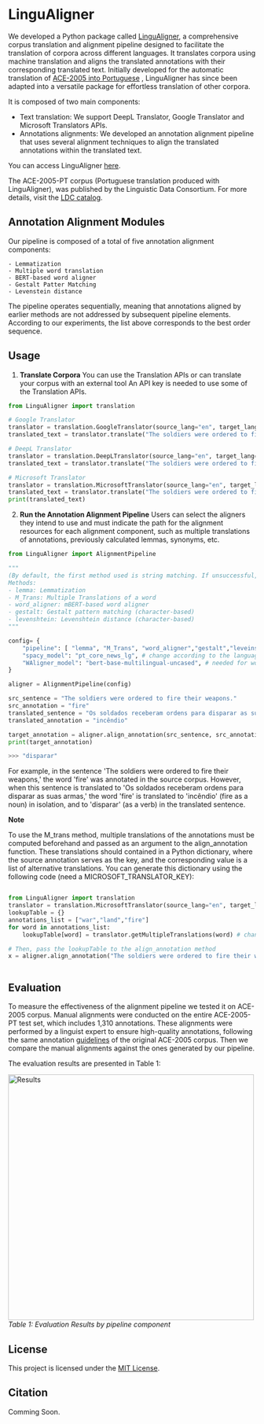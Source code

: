 # LinguAligner
We developed a Python package called [LinguAligner](https://pypi.org/project/LinguAligner/), a comprehensive corpus translation and alignment pipeline designed to facilitate the translation of corpora across different languages. It translates corpora using machine translation and aligns the translated annotations with their corresponding translated text. Initially developed for the automatic translation of [ACE-2005 into Portuguese](https://catalog.ldc.upenn.edu/LDC2024T05) , LinguAligner has since been adapted into a versatile package for effortless translation of other corpora.

It is composed of two main components: 

- Text translation: We support DeepL Translator, Google Translator and Microsoft Translators APIs. 
- Annotations alignments: We developed an annotation alignment pipeline that uses several alignment techniques to align the translated annotations within the translated text.

You can access LinguAligner [here](https://pypi.org/project/LinguAligner/).

The ACE-2005-PT corpus (Portuguese translation produced with LinguAligner), was published by the Linguistic Data Consortium. For more details, visit the [LDC catalog](https://catalog.ldc.upenn.edu/LDC2024T05). 

## Annotation Alignment Modules
Our pipeline is composed of a total of five annotation alignment components:

    - Lemmatization
    - Multiple word translation
    - BERT-based word aligner
    - Gestalt Patter Matching
    - Levenstein distance

The pipeline operates sequentially, meaning that annotations aligned by earlier methods are not addressed by subsequent pipeline elements. According to our experiments, the list above corresponds to the best order sequence.


## Usage



1. **Translate Corpora**
    You can use the Translation APIs or can translate your corpus with an external tool
    An API key is needed to use some of the Translation APIs.
    
```python
from LinguAligner import translation

# Google Translator
translator = translation.GoogleTranslator(source_lang="en", target_lang="pt")
translated_text = translator.translate("The soldiers were ordered to fire their weapons")

# DeepL Translator
translator = translation.DeepLTranslator(source_lang="en", target_lang="pt", key="DEEPL_KEY")
translated_text = translator.translate("The soldiers were ordered to fire their weapons")

# Microsoft Translator
translator = translation.MicrosoftTranslator(source_lang="en", target_lang="pt", key="MICROSOFT_TRANSLATOR_KEY")
translated_text = translator.translate("The soldiers were ordered to fire their weapons")
print(translated_text)

```


2. **Run the Annotation Alignment Pipeline**
   Users can select the aligners they intend to use and must indicate the path for the alignment resources for each alignment component, such as multiple translations of annotations, previously calculated lemmas, synonyms, etc. 

```python
from LinguAligner import AlignmentPipeline

"""
(By default, the first method used is string matching. If unsuccessful, the alignment pipeline is employed.)
Methods:
- lemma: Lemmatization
- M_Trans: Multiple Translations of a word
- word_aligner: mBERT-based word aligner
- gestalt: Gestalt pattern matching (character-based)
- levenshtein: Levenshtein distance (character-based)
"""

config= {
    "pipeline": [ "lemma", "M_Trans", "word_aligner","gestalt","leveinstein"], # can be changed according to the desired pipeline
    "spacy_model": "pt_core_news_lg", # change according to the language
    "WAligner_model": "bert-base-multilingual-uncased", # needed for word_aligner
}

aligner = AlignmentPipeline(config)

src_sentence = "The soldiers were ordered to fire their weapons."
src_annotation = "fire"
translated_sentence = "Os soldados receberam ordens para disparar as suas armas."
translated_annotation = "incêndio"

target_annotation = aligner.align_annotation(src_sentence, src_annotation, translated_sentence, translated_annotation)
print(target_annotation)

>>> "disparar"
```
For example, in the sentence 'The soldiers were ordered to fire their weapons,' the word 'fire' was annotated in the source corpus. However, when this sentence is translated to 'Os soldados receberam ordens para disparar as suas armas,' the word 'fire' is translated to 'incêndio' (fire as a noun) in isolation, and to 'disparar' (as a verb) in the translated sentence.

**Note** 

To use the M_trans method, multiple translations of the annotations must be computed beforehand and passed as an argument to the align_annotation function. These translations should contained in a Python dictionary, where the source annotation serves as the key, and the corresponding value is a list of alternative translations. You can generate this dictionary using the following code (need a MICROSOFT_TRANSLATOR_KEY):


```python

from LinguAligner import translation
translator = translation.MicrosoftTranslator(source_lang="en", target_lang="pt", auth_key="MICROSOFT_TRANSLATOR_KEY")
lookupTable = {}
annotations_list = ["war","land","fire"]
for word in annotations_list:
    lookupTable[word] = translator.getMultipleTranslations(word) # change the language codes according to the desired languages

# Then, pass the lookupTable to the align_annotation method
x = aligner.align_annotation("The soldiers were ordered to fire their weapons","fire", "Os soldados receberam ordens para disparar as suas armas","incêndio",lookupTable)



```

## Evaluation
To measure the effectiveness of the alignment pipeline we tested it on ACE-2005 corpus. Manual alignments were conducted on the entire ACE-2005-PT test set, which includes 1,310 annotations. These alignments were performed by a linguist expert to ensure high-quality annotations, following the same annotation [guidelines](https://www.ldc.upenn.edu/sites/www.ldc.upenn.edu/files/english-events-guidelines-v5.4.3.pdf) of the original ACE-2005 corpus. Then we compare the manual alignments against the ones generated by our pipeline.

The evaluation results are presented in Table 1:

<p>
    <img src="https://github.com/lfcc1/LinguAligner/blob/main/img/eval_by_comp.png?raw=true" alt="Results" width="500"/>
    <br>
    <em>Table 1: Evaluation Results by pipeline component</em>
</p>



## License

This project is licensed under the [MIT License](LICENSE).

## Citation

Comming Soon.


